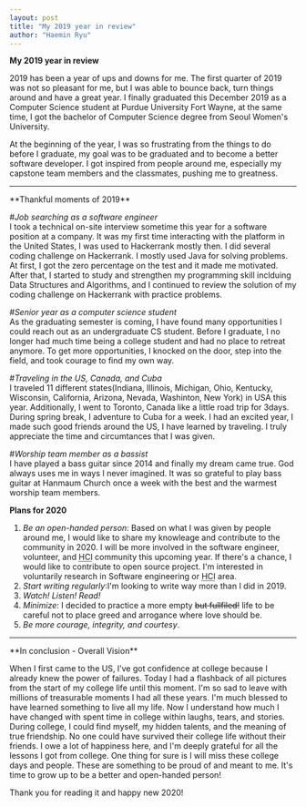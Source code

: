 ```yaml
---
layout: post
title: "My 2019 year in review"
author: "Haemin Ryu"
---
```


**My 2019 year in review** 

2019 has been a year of ups and downs for me. The first quarter of 2019 was not so pleasant for me, but I was able to bounce back, turn things around and have a great year. I finally graduated this December 2019 as a Computer Science student at Purdue University Fort Wayne, at the same time, I got the bachelor of Computer Science degree from Seoul Women's University. 

At the beginning of the year, I was so frustrating from the things to do before I graduate, my goal was to be graduated and to become a better software developer. I got inspired from people around me, especially my capstone team members and the classmates, pushing me to greatness.

<hr>
**Thankful moments of 2019**

#_Job searching as a software engineer_
<br>
I took a technical on-site interview sometime this year for a software position at a company. It was my first time interacting with the platform in the United States, I was used to Hackerrank mostly then. I did several coding challenge on Hackerrank. I mostly used Java for solving problems. At first, I got the zero percentage on the test and it made me motivated. After that, I started to study and strengthen my programming skill inclduing Data Structures and Algorithms, and I continued to review the solution of my coding challenge on Hackerrank with practice problems. 
<br>

#_Senior year as a computer science student_
<br>
As the graduating semester is coming, I have found many opportunities I could reach out as an undergraduate CS student. Before I graduate, I no longer had much time being a college student and had no place to retreat anymore. To get more opportunities, I knocked on the door, step into the field, and took courage to find my own way. 
<br>

#_Traveling in the US, Canada, and Cuba_
<br>
I traveled 11 different states(Indiana, Illinois, Michigan, Ohio, Kentucky, Wisconsin, California, Arizona, Nevada, Washinton, New York) in USA this year. Additionally, I went to Toronto, Canada like a little road trip for 3days. During spring break, I adventure to Cuba for a week. I had an excited year, I made such good friends around the US, I have learned  by traveling. I truly appreciate the time and circumtances that I was given. 
<br>

#_Worship team member as a bassist_
<br>
I have played a bass guitar since 2014 and finally my dream came true. God always uses me in ways I never imagined. It was so grateful to play bass guitar at Hanmaum Church once a week with the best and the warmest worship team members. 

**Plans for 2020**

1. _Be an open-handed person_: Based on what I was given by people around me, I would like to share my knowleage and contribute to the community in 2020. I will be more involved in the software engineer, volunteer, and <abbr title="Human-Computer Interaction">HCI</abbr> community this upcoming year. If there's a chance, I would like to contribute to open source project. I'm interested in voluntarily research in Software engineering or <abbr title="Human-Computer Interaction">HCI</abbr> area. 
2. _Start writing regularly_:I'm looking to write way more than I did in 2019.
3. _Watch! Listen! Read!_
4. _Minimize_: I decided to practice a more empty ~~but fullfiled!~~ life to be careful not to place greed and arrogance where love should be.
5. _Be more courage,  integrity, and courtesy_. 

<hr>
**In conclusion - Overall Vision**

When I first came to the US, I’ve got confidence at college because I already knew the power of failures.
Today I had a flashback of all pictures from the start of my college life until this moment. I'm so sad to leave with millions of treasurable moments I had all these years. I'm much blessed to have learned something to live all my life.
Now I understand how much I have changed with spent time in college within laughs, tears, and stories. During college, I could find myself, my hidden talents, and the meaning of true friendship. No one could have survived their college life without their friends. I owe a lot of happiness here, and I'm deeply grateful for all the lessons I got from college.
One thing for sure is I will miss these college days and people. These are something to be proud of and meant to me. It's time to grow up to be a better and open-handed person!

Thank you for reading it and happy new 2020! 
